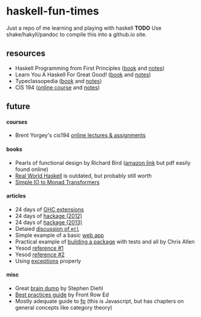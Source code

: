 # haskell-fun-times
Just a repo of me learning and playing with haskell
**TODO** Use shake/hakyll/pandoc to compile this into a github.io site.

## resources
- Haskell Programming from First Principles ([book](http://haskellbook.com/) and [notes](./from-first-principles))
- Learn You A Haskell For Great Good! ([book](http://learnyouahaskell.com/) and [notes](./learn-you-a-haskell))
- Typeclassopedia ([book](https://wiki.haskell.org/Typeclassopedia) and [notes](./typeclassopedia))
- CIS 194 ([online course](http://cis.upenn.edu/~cis194/spring13/lectures.html) and [notes](./cis-194))

## future

#### courses
- Brent Yorgey's cis194 [online lectures & assignments](http://cis.upenn.edu/~cis194/spring13/lectures.html)

#### books
- Pearls of functional design by Richard Bird ([amazon link](https://www.amazon.com/Pearls-Functional-Algorithm-Design-Richard/dp/0521513383) but pdf easily found online)
- [Real World Haskell](http://book.realworldhaskell.org/read/) is outdated, but probably still worth
- [Simple IO to Monad Transformers](https://www.amazon.com/Simple-IO-Monad-Transformers-ebook/dp/B00KN6XZ1M)


#### articles
- 24 days of [GHC extensions](https://ocharles.org.uk/blog/pages/2014-12-01-24-days-of-ghc-extensions.html)
- 24 days of [hackage (2012)](https://ocharles.org.uk/blog/pages/2012-12-01-24-days-of-hackage.html)
- 24 days of [hackage (2013)](https://ocharles.org.uk/blog/pages/2013-12-01-24-days-of-hackage.html)
- Detaied [discussion of `mtl`](https://ocharles.org.uk/blog/posts/2016-01-26-transformers-free-monads-mtl-laws.html)
- Simple example of a basic [web app](http://seanhess.github.io/2015/08/17/practical-haskell-importing-code.html)
- Practical example of [building a package](https://howistart.org/posts/haskell/1) with tests and all by Chris Allen
- Yesod [reference #1](http://mdjnewman.me/2016/01/haskell-stack-yesod-docker/)
- Yesod [reference #2](http://yannesposito.com/Scratch/en/blog/Yesod-excellent-ideas/)
- Using [exceptions](https://www.fpcomplete.com/blog/2016/11/exceptions-best-practices-haskell) properly

#### misc
- Great [brain dump](http://dev.stephendiehl.com/hask/) by Stephen Diehl
- [Best practices guide](https://github.com/frontrowed/guides) by Front Row Ed
- Mostly adequate guide to [fp](https://www.gitbook.com/book/drboolean/mostly-adequate-guide/details) (this is Javascript, but has chapters on general concepts like category theory)
